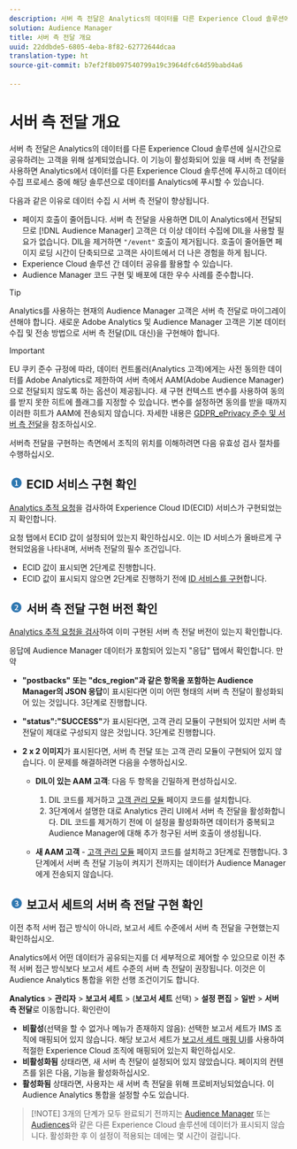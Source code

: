 ```yaml
---
description: 서버 측 전달은 Analytics의 데이터를 다른 Experience Cloud 솔루션에 실시간으로 공유하려는 고객을 위해 설계되었습니다. 이 기능이 활성화되어 있을 때 서버 측 전달을 사용하면 Analytics에서 데이터를 다른 Experience Cloud 솔루션에 푸시하고 데이터 수집 프로세스 중에 해당 솔루션으로 데이터를 Analytics에 푸시할 수 있습니다.
solution: Audience Manager
title: 서버 측 전달 개요
uuid: 22ddbde5-6805-4eba-8f82-62772644dcaa
translation-type: ht
source-git-commit: b7ef2f8b097540799a19c3964dfc64d59babd4a6

---
```



# 서버 측 전달 개요

서버 측 전달은 Analytics의 데이터를 다른 Experience Cloud 솔루션에 실시간으로 공유하려는 고객을 위해 설계되었습니다. 이 기능이 활성화되어 있을 때 서버 측 전달을 사용하면 Analytics에서 데이터를 다른 Experience Cloud 솔루션에 푸시하고 데이터 수집 프로세스 중에 해당 솔루션으로 데이터를 Analytics에 푸시할 수 있습니다.

다음과 같은 이유로 데이터 수집 시 서버 측 전달이 향상됩니다.

* 페이지 호출이 줄어듭니다. 서버 측 전달을 사용하면 DIL이 Analytics에서 전달되므로 [!DNL Audience Manager] 고객은 더 이상 데이터 수집에 DIL을 사용할 필요가 없습니다. DIL을 제거하면 `"/event"` 호출이 제거됩니다. 호출이 줄어들면 페이지 로딩 시간이 단축되므로 고객은 사이트에서 더 나은 경험을 하게 됩니다.
* Experience Cloud 솔루션 간 데이터 공유를 활용할 수 있습니다.
* Audience Manager 코드 구현 및 배포에 대한 우수 사례를 준수합니다.

>[!TIP]
>
>Analytics를 사용하는 현재의 Audience Manager 고객은 서버 측 전달로 마이그레이션해야 합니다. 새로운 Adobe Analytics 및 Audience Manager 고객은 기본 데이터 수집 및 전송 방법으로 서버 측 전달(DIL 대신)을 구현해야 합니다.

>[!IMPORTANT]
>EU 쿠키 준수 규정에 따라, 데이터 컨트롤러(Analytics 고객)에게는 사전 동의한 데이터를 Adobe Analytics로 제한하여 서버 측에서 AAM(Adobe Audience Manager)으로 전달되지 않도록 하는 옵션이 제공됩니다. 새 구현 컨텍스트 변수를 사용하여 동의를 받지 못한 히트에 플래그를 지정할 수 있습니다. 변수를 설정하면 동의를 받을 때까지 이러한 히트가 AAM에 전송되지 않습니다. 자세한 내용은 [GDPR_ePrivacy 준수 및 서버 측 전달](/help/admin/admin/c-server-side-forwarding/ssf-gdpr.md)을 참조하십시오.

서버측 전달을 구현하는 측면에서 조직의 위치를 이해하려면 다음 유효성 검사 절차를 수행하십시오.

## ![step1_icon.png 이미지](assets/step1_icon.png) ECID 서비스 구현 확인

[Analytics 추적 요청](https://marketing.adobe.com/resources/help/ko_KR/mcvid/mcvid-test-verify.html)을 검사하여 Experience Cloud ID(ECID) 서비스가 구현되었는지 확인합니다.

요청 탭에서 ECID 값이 설정되어 있는지 확인하십시오. 이는 ID 서비스가 올바르게 구현되었음을 나타내며, 서버측 전달의 필수 조건입니다.

* ECID 값이 표시되면 2단계로 진행합니다.
* ECID 값이 표시되지 않으면 2단계로 진행하기 전에 [ID 서비스를 구현](https://marketing.adobe.com/resources/help/ko_KR/mcvid/mcvid-implementation-guides.html)합니다.

## ![step2_icon.png 이미지](assets/step2_icon.png) 서버 측 전달 구현 버전 확인

[Analytics 추적 요청을 검사](/help/admin/admin/c-server-side-forwarding/ssf-verify.md)하여 이미 구현된 서버 측 전달 버전이 있는지 확인합니다.

응답에 Audience Manager 데이터가 포함되어 있는지 &quot;응답&quot; 탭에서 확인합니다. 만약

* **&quot;postbacks&quot; 또는 &quot;dcs_region&quot;과 같은 항목을 포함하는 Audience Manager의 JSON 응답**&#x200B;이 표시된다면 이미 어떤 형태의 서버 측 전달이 활성화되어 있는 것입니다. 3단계로 진행합니다.
* **&quot;status&quot;:&quot;SUCCESS&quot;**&#x200B;가 표시된다면, 고객 관리 모듈이 구현되어 있지만 서버 측 전달이 제대로 구성되지 않은 것입니다. 3단계로 진행합니다.
* **2 x 2 이미지**&#x200B;가 표시된다면, 서버 측 전달 또는 고객 관리 모듈이 구현되어 있지 않습니다. 이 문제를 해결하려면 다음을 수행하십시오.

   * **DIL이 있는 AAM 고객**: 다음 두 항목을 긴밀하게 편성하십시오.

      1. DIL 코드를 제거하고 [고객 관리 모듈](https://marketing.adobe.com/resources/help/en_US/aam/c_profiles_audiences.html) 페이지 코드를 설치합니다.
      1. 3단계에서 설명한 대로 Analytics 관리 UI에서 서버 측 전달을 활성화합니다. DIL 코드를 제거하기 전에 이 설정을 활성화하면 데이터가 중복되고 Audience Manager에 대해 추가 청구된 서버 호출이 생성됩니다.
   * **새 AAM 고객** - [고객 관리 모듈](https://marketing.adobe.com/resources/help/en_US/aam/c_profiles_audiences.html) 페이지 코드를 설치하고 3단계로 진행합니다. 3단계에서 서버 측 전달 기능이 켜지기 전까지는 데이터가 Audience Manager에게 전송되지 않습니다.


## ![step3_icon.png 이미지](assets/step3_icon.png) 보고서 세트의 서버 측 전달 구현 확인

이전 추적 서버 접근 방식이 아니라, 보고서 세트 수준에서 서버 측 전달을 구현했는지 확인하십시오.

Analytics에서 어떤 데이터가 공유되는지를 더 세부적으로 제어할 수 있으므로 이전 추적 서버 접근 방식보다 보고서 세트 수준의 서버 측 전달이 권장됩니다. 이것은 이 Audience Analytics 통합을 위한 선행 조건이기도 합니다.

**Analytics** > **관리자** > **보고서 세트** > (**보고서 세트** 선택) > **설정 편집** > **일반** > **서버 측 전달**&#x200B;로 이동합니다. 확인란이

* **비활성**(선택을 할 수 없거나 메뉴가 존재하지 않음): 선택한 보고서 세트가 IMS 조직에 매핑되어 있지 않습니다. 해당 보고서 세트가 [보고서 세트 매핑 UI](https://docs.adobe.com/content/help/ko-KR/core-services/interface/about-core-services/report-suite-mapping.html)를 사용하여 적절한 Experience Cloud 조직에 매핑되어 있는지 확인하십시오.
* **비활성화됨** 상태라면, 새 서버 측 전달이 설정되어 있지 않았습니다. 페이지의 컨텐츠를 읽은 다음, 기능을 활성화하십시오.
* **활성화됨** 상태라면, 사용자는 새 서버 측 전달을 위해 프로비저닝되었습니다. 이 Audience Analytics 통합을 설정할 수도 있습니다.

> [!NOTE] 3개의 단계가 모두 완료되기 전까지는 [Audience Manager](https://marketing.adobe.com/resources/help/en_US/aam/c_aam_home.html) 또는 [Audiences](https://marketing.adobe.com/resources/help/ko_KR/mcloud/audience_library.html)와 같은 다른 Experience Cloud 솔루션에 데이터가 표시되지 않습니다. 활성화한 후 이 설정이 적용되는 데에는 몇 시간이 걸립니다.

